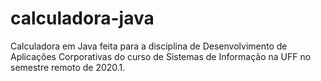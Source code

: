 # calculadora-java
Calculadora em Java feita para a disciplina de Desenvolvimento de Aplicações Corporativas do curso de Sistemas de Informação na UFF no semestre remoto de 2020.1.
